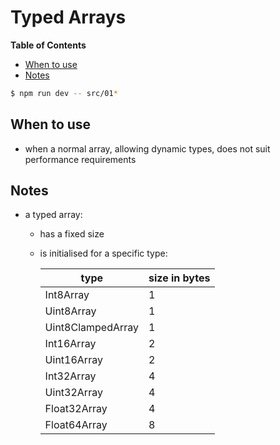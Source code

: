 # Typed Arrays

<!-- START doctoc generated TOC please keep comment here to allow auto update -->
<!-- DON'T EDIT THIS SECTION, INSTEAD RE-RUN doctoc TO UPDATE -->
**Table of Contents**

- [When to use](#when-to-use)
- [Notes](#notes)

<!-- END doctoc generated TOC please keep comment here to allow auto update -->

```bash
$ npm run dev -- src/01*
```

## When to use

- when a normal array, allowing dynamic types, does not suit performance
    requirements

## Notes

- a typed array:
  - has a fixed size
  - is initialised for a specific type:

      | type              | size in bytes |
      | ---               | ---           |
      | Int8Array         | 1             |
      | Uint8Array        | 1             |
      | Uint8ClampedArray | 1             |
      | Int16Array        | 2             |
      | Uint16Array       | 2             |
      | Int32Array        | 4             |
      | Uint32Array       | 4             |
      | Float32Array      | 4             |
      | Float64Array      | 8             |

